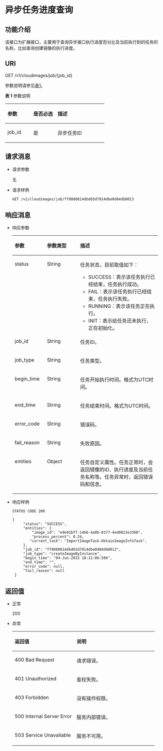 # 异步任务进度查询<a name="ims_03_0906"></a>

## 功能介绍<a name="section1396911265320"></a>

该接口为扩展接口，主要用于查询异步接口执行进度百分比及当前执行到的任务的名称，比如查询创建镜像的执行进度。

## URI<a name="section13969926539"></a>

GET /v1/cloudimages/job/\{job\_id\}

参数说明请参见[表1](#table149691226536)。

**表 1**  参数说明

<a name="table149691226536"></a>
<table><thead align="left"><tr id="row14360183135317"><th class="cellrowborder" valign="top" width="26.042604260426046%" id="mcps1.2.4.1.1"><p id="p036011319533"><a name="p036011319533"></a><a name="p036011319533"></a>参数</p>
</th>
<th class="cellrowborder" valign="top" width="24.462446244624463%" id="mcps1.2.4.1.2"><p id="p15360133115317"><a name="p15360133115317"></a><a name="p15360133115317"></a>是否必选</p>
</th>
<th class="cellrowborder" valign="top" width="49.494949494949495%" id="mcps1.2.4.1.3"><p id="p183601318535"><a name="p183601318535"></a><a name="p183601318535"></a>描述</p>
</th>
</tr>
</thead>
<tbody><tr id="row173606365312"><td class="cellrowborder" valign="top" width="26.042604260426046%" headers="mcps1.2.4.1.1 "><p id="p1360113115317"><a name="p1360113115317"></a><a name="p1360113115317"></a>job_id</p>
</td>
<td class="cellrowborder" valign="top" width="24.462446244624463%" headers="mcps1.2.4.1.2 "><p id="p1360183115313"><a name="p1360183115313"></a><a name="p1360183115313"></a>是</p>
</td>
<td class="cellrowborder" valign="top" width="49.494949494949495%" headers="mcps1.2.4.1.3 "><p id="p536093175310"><a name="p536093175310"></a><a name="p536093175310"></a>异步任务ID</p>
</td>
</tr>
</tbody>
</table>

## 请求消息<a name="section513313530"></a>

-   请求参数

    无

-   请求样例

    ```
    GET /v1/cloudimages/job/ff8080814dbd65d7014dbe0d84db0013
    ```


## 响应消息<a name="section1611315531"></a>

-   响应参数

    <a name="table7193175312"></a>
    <table><thead align="left"><tr id="row136011317539"><th class="cellrowborder" valign="top" width="22.189999999999998%" id="mcps1.1.4.1.1"><p id="p4360153155311"><a name="p4360153155311"></a><a name="p4360153155311"></a>参数</p>
    </th>
    <th class="cellrowborder" valign="top" width="22.71%" id="mcps1.1.4.1.2"><p id="p33604385311"><a name="p33604385311"></a><a name="p33604385311"></a>参数类型</p>
    </th>
    <th class="cellrowborder" valign="top" width="55.1%" id="mcps1.1.4.1.3"><p id="p33602345312"><a name="p33602345312"></a><a name="p33602345312"></a>描述</p>
    </th>
    </tr>
    </thead>
    <tbody><tr id="row7360133115317"><td class="cellrowborder" valign="top" width="22.189999999999998%" headers="mcps1.1.4.1.1 "><p id="p173606365317"><a name="p173606365317"></a><a name="p173606365317"></a>status</p>
    </td>
    <td class="cellrowborder" valign="top" width="22.71%" headers="mcps1.1.4.1.2 "><p id="p123601631539"><a name="p123601631539"></a><a name="p123601631539"></a>String</p>
    </td>
    <td class="cellrowborder" valign="top" width="55.1%" headers="mcps1.1.4.1.3 "><p id="p123607311534"><a name="p123607311534"></a><a name="p123607311534"></a>任务状态，目前取值如下：</p>
    <a name="ul2014615147210"></a><a name="ul2014615147210"></a><ul id="ul2014615147210"><li>SUCCESS：表示该任务执行已经结束，任务执行成功。</li><li>FAIL：表示该任务执行已经结束，任务执行失败。</li><li>RUNNING：表示该任务正在执行。</li><li>INIT：表示给任务还未执行，正在初始化。</li></ul>
    </td>
    </tr>
    <tr id="row163603365314"><td class="cellrowborder" valign="top" width="22.189999999999998%" headers="mcps1.1.4.1.1 "><p id="p19360113185313"><a name="p19360113185313"></a><a name="p19360113185313"></a>job_id</p>
    </td>
    <td class="cellrowborder" valign="top" width="22.71%" headers="mcps1.1.4.1.2 "><p id="p33604395311"><a name="p33604395311"></a><a name="p33604395311"></a>String</p>
    </td>
    <td class="cellrowborder" valign="top" width="55.1%" headers="mcps1.1.4.1.3 "><p id="p14360193185316"><a name="p14360193185316"></a><a name="p14360193185316"></a>任务ID。</p>
    </td>
    </tr>
    <tr id="row2036020318532"><td class="cellrowborder" valign="top" width="22.189999999999998%" headers="mcps1.1.4.1.1 "><p id="p336016305312"><a name="p336016305312"></a><a name="p336016305312"></a>job_type</p>
    </td>
    <td class="cellrowborder" valign="top" width="22.71%" headers="mcps1.1.4.1.2 "><p id="p23601539535"><a name="p23601539535"></a><a name="p23601539535"></a>String</p>
    </td>
    <td class="cellrowborder" valign="top" width="55.1%" headers="mcps1.1.4.1.3 "><p id="p23601331530"><a name="p23601331530"></a><a name="p23601331530"></a>任务类型。</p>
    </td>
    </tr>
    <tr id="row1936014305311"><td class="cellrowborder" valign="top" width="22.189999999999998%" headers="mcps1.1.4.1.1 "><p id="p10360143175313"><a name="p10360143175313"></a><a name="p10360143175313"></a>begin_time</p>
    </td>
    <td class="cellrowborder" valign="top" width="22.71%" headers="mcps1.1.4.1.2 "><p id="p9360113105314"><a name="p9360113105314"></a><a name="p9360113105314"></a>String</p>
    </td>
    <td class="cellrowborder" valign="top" width="55.1%" headers="mcps1.1.4.1.3 "><p id="p16360737533"><a name="p16360737533"></a><a name="p16360737533"></a>任务开始执行时间。格式为UTC时间。</p>
    </td>
    </tr>
    <tr id="row173601832537"><td class="cellrowborder" valign="top" width="22.189999999999998%" headers="mcps1.1.4.1.1 "><p id="p1736015314534"><a name="p1736015314534"></a><a name="p1736015314534"></a>end_time</p>
    </td>
    <td class="cellrowborder" valign="top" width="22.71%" headers="mcps1.1.4.1.2 "><p id="p736083105312"><a name="p736083105312"></a><a name="p736083105312"></a>String</p>
    </td>
    <td class="cellrowborder" valign="top" width="55.1%" headers="mcps1.1.4.1.3 "><p id="p93601638535"><a name="p93601638535"></a><a name="p93601638535"></a>任务结束时间。格式为UTC时间。</p>
    </td>
    </tr>
    <tr id="row1136013195313"><td class="cellrowborder" valign="top" width="22.189999999999998%" headers="mcps1.1.4.1.1 "><p id="p17360123165311"><a name="p17360123165311"></a><a name="p17360123165311"></a>error_code</p>
    </td>
    <td class="cellrowborder" valign="top" width="22.71%" headers="mcps1.1.4.1.2 "><p id="p1836017375313"><a name="p1836017375313"></a><a name="p1836017375313"></a>String</p>
    </td>
    <td class="cellrowborder" valign="top" width="55.1%" headers="mcps1.1.4.1.3 "><p id="p113602039535"><a name="p113602039535"></a><a name="p113602039535"></a>错误码。</p>
    </td>
    </tr>
    <tr id="row14360193185316"><td class="cellrowborder" valign="top" width="22.189999999999998%" headers="mcps1.1.4.1.1 "><p id="p13606318537"><a name="p13606318537"></a><a name="p13606318537"></a>fail_reason</p>
    </td>
    <td class="cellrowborder" valign="top" width="22.71%" headers="mcps1.1.4.1.2 "><p id="p436033165311"><a name="p436033165311"></a><a name="p436033165311"></a>String</p>
    </td>
    <td class="cellrowborder" valign="top" width="55.1%" headers="mcps1.1.4.1.3 "><p id="p10360123195317"><a name="p10360123195317"></a><a name="p10360123195317"></a>失败原因。</p>
    </td>
    </tr>
    <tr id="row11360731531"><td class="cellrowborder" valign="top" width="22.189999999999998%" headers="mcps1.1.4.1.1 "><p id="p103606310535"><a name="p103606310535"></a><a name="p103606310535"></a>entities</p>
    </td>
    <td class="cellrowborder" valign="top" width="22.71%" headers="mcps1.1.4.1.2 "><p id="p036017325317"><a name="p036017325317"></a><a name="p036017325317"></a>Object</p>
    </td>
    <td class="cellrowborder" valign="top" width="55.1%" headers="mcps1.1.4.1.3 "><p id="p736016365313"><a name="p736016365313"></a><a name="p736016365313"></a>任务自定义属性。任务正常时，会返回镜像的ID、执行进度及当前任务名称等。任务异常时，返回错误码和信息。</p>
    </td>
    </tr>
    </tbody>
    </table>


-   响应样例

    ```
    STATUS CODE 200
    ```

    ```
    { 
         "status": "SUCCESS", 
         "entities": { 
             "image_id": "e9e91bff-14b6-4a0b-8377-4ed0813e3360",
             "process_percent": 0.24,
            "current_task": "ImportImageTask:ObtainImageInfoTask",
         }, 
         "job_id": "ff8080814dbd65d7014dbe0d84db0013", 
         "job_type": "createImageByInstance", 
         "begin_time": "04-Jun-2015 18:11:06:586", 
         "end_time": "", 
         "error_code": null, 
         "fail_reason": null 
     }
    ```


## 返回值<a name="section96353195320"></a>

-   正常

    200

-   异常

    <a name="table66319345311"></a>
    <table><thead align="left"><tr id="row13604310532"><th class="cellrowborder" valign="top" width="43.419999999999995%" id="mcps1.1.3.1.1"><p id="p10360938534"><a name="p10360938534"></a><a name="p10360938534"></a>返回值</p>
    </th>
    <th class="cellrowborder" valign="top" width="56.58%" id="mcps1.1.3.1.2"><p id="p123601038535"><a name="p123601038535"></a><a name="p123601038535"></a>说明</p>
    </th>
    </tr>
    </thead>
    <tbody><tr id="row10360233534"><td class="cellrowborder" valign="top" width="43.419999999999995%" headers="mcps1.1.3.1.1 "><p id="p1536019311539"><a name="p1536019311539"></a><a name="p1536019311539"></a>400 Bad Request</p>
    </td>
    <td class="cellrowborder" valign="top" width="56.58%" headers="mcps1.1.3.1.2 "><p id="p11360103175319"><a name="p11360103175319"></a><a name="p11360103175319"></a>请求错误。</p>
    </td>
    </tr>
    <tr id="row113601319533"><td class="cellrowborder" valign="top" width="43.419999999999995%" headers="mcps1.1.3.1.1 "><p id="p736018314537"><a name="p736018314537"></a><a name="p736018314537"></a>401 Unauthorized</p>
    </td>
    <td class="cellrowborder" valign="top" width="56.58%" headers="mcps1.1.3.1.2 "><p id="p236015311538"><a name="p236015311538"></a><a name="p236015311538"></a>鉴权失败。</p>
    </td>
    </tr>
    <tr id="row536011325318"><td class="cellrowborder" valign="top" width="43.419999999999995%" headers="mcps1.1.3.1.1 "><p id="p103601932538"><a name="p103601932538"></a><a name="p103601932538"></a>403 Forbidden</p>
    </td>
    <td class="cellrowborder" valign="top" width="56.58%" headers="mcps1.1.3.1.2 "><p id="p83601932530"><a name="p83601932530"></a><a name="p83601932530"></a>没有操作权限。</p>
    </td>
    </tr>
    <tr id="row103601737538"><td class="cellrowborder" valign="top" width="43.419999999999995%" headers="mcps1.1.3.1.1 "><p id="p4360143185318"><a name="p4360143185318"></a><a name="p4360143185318"></a>500 Internal Server Error</p>
    </td>
    <td class="cellrowborder" valign="top" width="56.58%" headers="mcps1.1.3.1.2 "><p id="p113601137536"><a name="p113601137536"></a><a name="p113601137536"></a>服务内部错误。</p>
    </td>
    </tr>
    <tr id="row1136033135317"><td class="cellrowborder" valign="top" width="43.419999999999995%" headers="mcps1.1.3.1.1 "><p id="p1236012375318"><a name="p1236012375318"></a><a name="p1236012375318"></a>503 Service Unavailable</p>
    </td>
    <td class="cellrowborder" valign="top" width="56.58%" headers="mcps1.1.3.1.2 "><p id="p1736023105313"><a name="p1736023105313"></a><a name="p1736023105313"></a>服务不可用。</p>
    </td>
    </tr>
    </tbody>
    </table>


